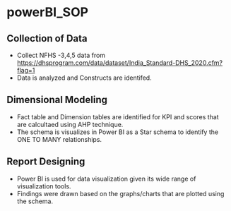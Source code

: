 # powerBI_SOP

## Collection of Data

- Collect NFHS -3,4,5 data from https://dhsprogram.com/data/dataset/India_Standard-DHS_2020.cfm?flag=1 
- Data is analyzed and Constructs are identifed.

## Dimensional Modeling

- Fact table and Dimension tables are identified for KPI and scores that are calcultaed using AHP technique.
- The schema is visualizes in Power BI as a Star schema to identify the ONE TO MANY relationships.

## Report Designing

- Power BI is used for data visualization given its wide range of visualization tools.
- Findings were drawn based on the graphs/charts that are plotted using the schema.
